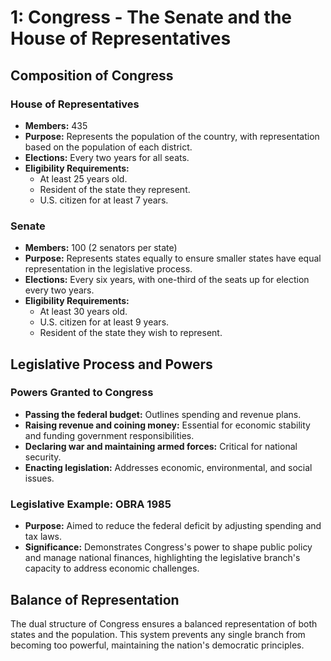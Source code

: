 # 1: Congress - The Senate and the House of Representatives

## Composition of Congress

### House of Representatives

- **Members:** 435
- **Purpose:** Represents the population of the country, with representation based on the population of each district.
- **Elections:** Every two years for all seats.
- **Eligibility Requirements:**
    - At least 25 years old.
    - Resident of the state they represent.
    - U.S. citizen for at least 7 years.

### Senate

- **Members:** 100 (2 senators per state)
- **Purpose:** Represents states equally to ensure smaller states have equal representation in the legislative process.
- **Elections:** Every six years, with one-third of the seats up for election every two years.
- **Eligibility Requirements:**
    - At least 30 years old.
    - U.S. citizen for at least 9 years.
    - Resident of the state they wish to represent.

## Legislative Process and Powers

### Powers Granted to Congress

- **Passing the federal budget:** Outlines spending and revenue plans.
- **Raising revenue and coining money:** Essential for economic stability and funding government responsibilities.
- **Declaring war and maintaining armed forces:** Critical for national security.
- **Enacting legislation:** Addresses economic, environmental, and social issues.

### Legislative Example: OBRA 1985

- **Purpose:** Aimed to reduce the federal deficit by adjusting spending and tax laws.
- **Significance:** Demonstrates Congress's power to shape public policy and manage national finances, highlighting the legislative branch's capacity to address economic challenges.

## Balance of Representation

The dual structure of Congress ensures a balanced representation of both states and the population. This system prevents any single branch from becoming too powerful, maintaining the nation's democratic principles.
